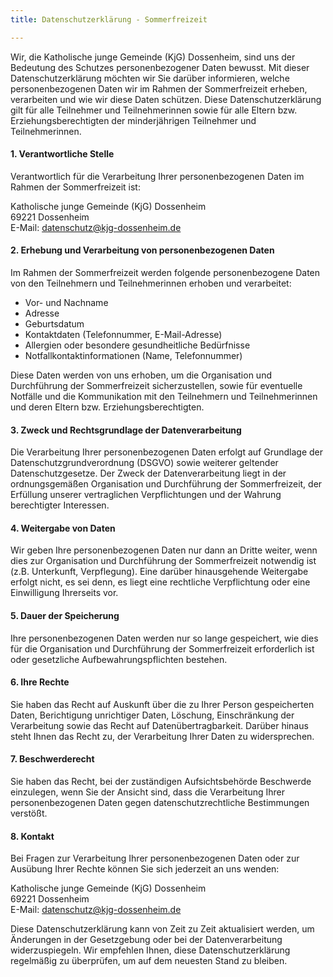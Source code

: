 ```yaml
---
title: Datenschutzerklärung - Sommerfreizeit

---
```

Wir, die Katholische junge Gemeinde (KjG) Dossenheim, sind uns der Bedeutung des Schutzes personenbezogener Daten bewusst. Mit dieser Datenschutzerklärung möchten wir Sie darüber informieren, welche personenbezogenen Daten wir im Rahmen der Sommerfreizeit erheben, verarbeiten und wie wir diese Daten schützen. Diese Datenschutzerklärung gilt für alle Teilnehmer und Teilnehmerinnen sowie für alle Eltern bzw. Erziehungsberechtigten der minderjährigen Teilnehmer und Teilnehmerinnen.

#### 1. Verantwortliche Stelle
Verantwortlich für die Verarbeitung Ihrer personenbezogenen Daten im Rahmen der Sommerfreizeit ist:

Katholische junge Gemeinde (KjG) Dossenheim  
69221 Dossenheim  
E-Mail: datenschutz@kjg-dossenheim.de

#### 2. Erhebung und Verarbeitung von personenbezogenen Daten
Im Rahmen der Sommerfreizeit werden folgende personenbezogene Daten von den Teilnehmern und Teilnehmerinnen erhoben und verarbeitet:

- Vor- und Nachname
- Adresse
- Geburtsdatum
- Kontaktdaten (Telefonnummer, E-Mail-Adresse)
- Allergien oder besondere gesundheitliche Bedürfnisse
- Notfallkontaktinformationen (Name, Telefonnummer)

Diese Daten werden von uns erhoben, um die Organisation und Durchführung der Sommerfreizeit sicherzustellen, sowie für eventuelle Notfälle und die Kommunikation mit den Teilnehmern und Teilnehmerinnen und deren Eltern bzw. Erziehungsberechtigten.

#### 3. Zweck und Rechtsgrundlage der Datenverarbeitung
Die Verarbeitung Ihrer personenbezogenen Daten erfolgt auf Grundlage der Datenschutzgrundverordnung (DSGVO) sowie weiterer geltender Datenschutzgesetze. Der Zweck der Datenverarbeitung liegt in der ordnungsgemäßen Organisation und Durchführung der Sommerfreizeit, der Erfüllung unserer vertraglichen Verpflichtungen und der Wahrung berechtigter Interessen.

#### 4. Weitergabe von Daten
Wir geben Ihre personenbezogenen Daten nur dann an Dritte weiter, wenn dies zur Organisation und Durchführung der Sommerfreizeit notwendig ist (z.B. Unterkunft, Verpflegung). Eine darüber hinausgehende Weitergabe erfolgt nicht, es sei denn, es liegt eine rechtliche Verpflichtung oder eine Einwilligung Ihrerseits vor.

#### 5. Dauer der Speicherung
Ihre personenbezogenen Daten werden nur so lange gespeichert, wie dies für die Organisation und Durchführung der Sommerfreizeit erforderlich ist oder gesetzliche Aufbewahrungspflichten bestehen.

#### 6. Ihre Rechte
Sie haben das Recht auf Auskunft über die zu Ihrer Person gespeicherten Daten, Berichtigung unrichtiger Daten, Löschung, Einschränkung der Verarbeitung sowie das Recht auf Datenübertragbarkeit. Darüber hinaus steht Ihnen das Recht zu, der Verarbeitung Ihrer Daten zu widersprechen.

#### 7. Beschwerderecht
Sie haben das Recht, bei der zuständigen Aufsichtsbehörde Beschwerde einzulegen, wenn Sie der Ansicht sind, dass die Verarbeitung Ihrer personenbezogenen Daten gegen datenschutzrechtliche Bestimmungen verstößt.

#### 8. Kontakt
Bei Fragen zur Verarbeitung Ihrer personenbezogenen Daten oder zur Ausübung Ihrer Rechte können Sie sich jederzeit an uns wenden:

Katholische junge Gemeinde (KjG) Dossenheim  
69221 Dossenheim  
E-Mail: datenschutz@kjg-dossenheim.de

Diese Datenschutzerklärung kann von Zeit zu Zeit aktualisiert werden, um Änderungen in der Gesetzgebung oder bei der Datenverarbeitung widerzuspiegeln. Wir empfehlen Ihnen, diese Datenschutzerklärung regelmäßig zu überprüfen, um auf dem neuesten Stand zu bleiben.  